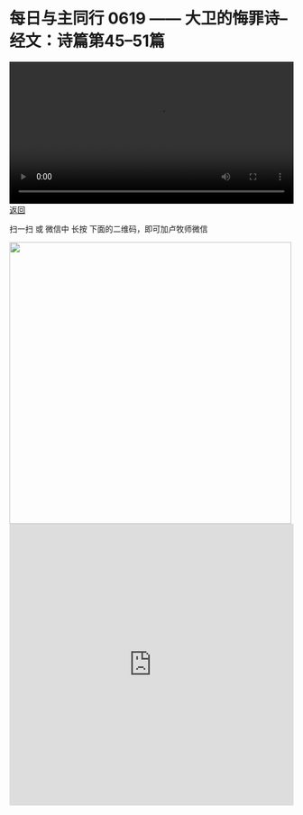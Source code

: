 # 每日与主同行 0619 —— 大卫的悔罪诗–经文：诗篇第45–51篇

<video width='100%' controls src='https://go2024.simai.life/api?redirect=https://r2.savefamily.net/@pastorpaulqiankunlu618/f-1aGHADLu8.mp4?metric=PastorLu%26keyword=webpage%26type=video%26bot=26%26to=webpage'></video>
<a href='../daily.html'> 返回 </a>
<p>扫一扫 或 微信中 长按 下面的二维码，即可加卢牧师微信</p>
<img src='https://r2.savefamily.net/OVagt1.JPG' width='500px' />



<iframe width="100%" height="500" src="https://www.youtube.com/embed/f-1aGHADLu8?si=zz5OCgHQvyW71w8c&amp;controls=0" title="YouTube video player" frameborder="0" allow="accelerometer; autoplay; clipboard-write; encrypted-media; gyroscope; picture-in-picture; web-share" referrerpolicy="strict-origin-when-cross-origin" allowfullscreen></iframe>